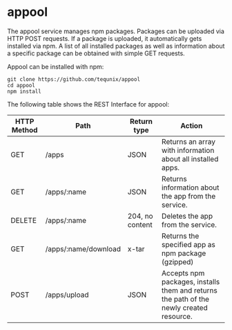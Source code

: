 appool
======

The appool service manages npm packages. Packages can be uploaded via
HTTP POST requests. If a package is uploaded, it automatically gets
installed via npm. A list of all installed packages as well as
information about a specific package can be obtained with simple GET
requests. 

Appool can be installed with npm:

    git clone https://github.com/tequnix/appool
    cd appool
    npm install
    
The following table shows the REST Interface for appool:

HTTP Method | Path | Return type | Action
------------|------|-------------|--------
GET         | /apps | JSON | Returns an array with information about all installed apps.
GET         | /apps/:name | JSON | Returns information about the app from the service.
DELETE      | /apps/:name | 204, no content | Deletes the app from the service.
GET         | /apps/:name/download | x-tar | Returns the specified app as npm package (gzipped)
POST        | /apps/upload | JSON | Accepts npm packages, installs them and returns the path of the newly created resource.
